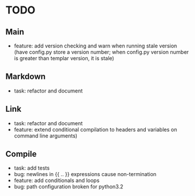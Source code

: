 TODO
====

Main
----

* feature: add version checking and warn when running stale version
  (have config.py store a version number; when config.py version number
  is greater than templar version, it is stale)

Markdown
--------

* task: refactor and document

[Markdown Extra]: http://michelf.ca/projects/php-markdown/extra/#markdown-attr

Link
----

* task: refactor and document
* feature: extend conditional compilation to headers and variables
  on command line arguments)

Compile
-------

* task: add tests
* bug: newlines in {{ .. }} expressions cause non-termination
* feature: add conditionals and loops
* bug: path configuration broken for python3.2
